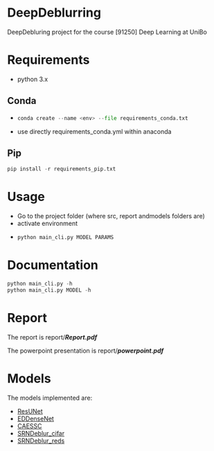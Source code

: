 # DeepDeblurring
DeepDebluring project for the course [91250] Deep Learning at UniBo

# Requirements 

- python 3.x

## Conda
- ```python
  conda create --name <env> --file requirements_conda.txt
  ```
- use directly requirements_conda.yml within anaconda
## Pip
```python
pip install -r requirements_pip.txt
```
# Usage

- Go to the project folder (where src, report andmodels folders are)
- activate environment
- ```python
  python main_cli.py MODEL PARAMS
  ```

# Documentation

```python
python main_cli.py -h
python main_cli.py MODEL -h 
```

# Report
The report is report/***Report.pdf***

The powerpoint presentation is report/***powerpoint.pdf***

# Models
The models implemented are:
- [ResUNet](/src/models/cifar10/ResUNet.py)
- [EDDenseNet](/src/models/cifar10/EDDenseNet.py)
- [CAESSC](/src/models/cifar10/CAESSC.py)
- [SRNDeblur_cifar](/src/models/cifar10/SRNDeblur.py)
- [SRNDeblur_reds](/src/models/reds/SRNDeblur.py)

